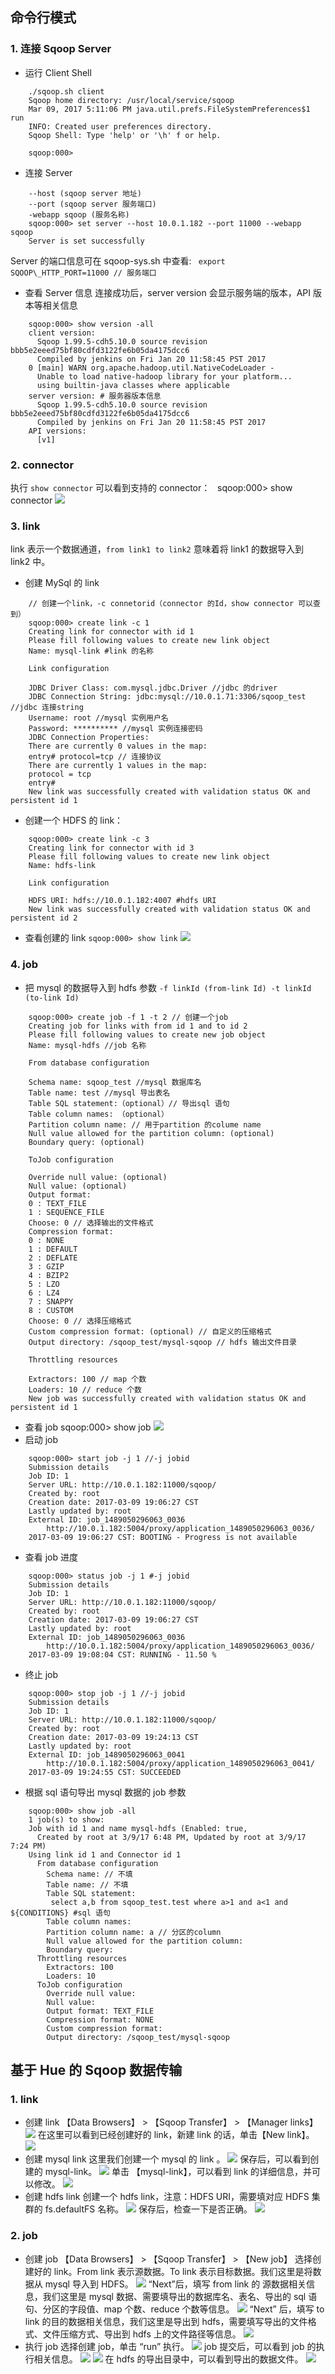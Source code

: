 ## 命令行模式
### 1. 连接  Sqoop Server
* 运行 Client Shell
```
    ./sqoop.sh client
    Sqoop home directory: /usr/local/service/sqoop
    Mar 09, 2017 5:11:06 PM java.util.prefs.FileSystemPreferences$1 run
    INFO: Created user preferences directory.
    Sqoop Shell: Type 'help' or '\h' f or help.

    sqoop:000>
```
* 连接 Server
```
    --host (sqoop server 地址)
    --port (sqoop server 服务端口)
    -webapp sqoop (服务名称)
    sqoop:000> set server --host 10.0.1.182 --port 11000 --webapp sqoop
    Server is set successfully
```
Server 的端口信息可在 sqoop-sys.sh 中查看:
   ` export SQOOP\_HTTP_PORT=11000 // 服务端口`

* 查看 Server 信息
连接成功后，server version 会显示服务端的版本，API 版本等相关信息
```
    sqoop:000> show version -all
    client version:
      Sqoop 1.99.5-cdh5.10.0 source revision bbb5e2eeed75bf80cdfd3122fe6b05da4175dcc6
      Compiled by jenkins on Fri Jan 20 11:58:45 PST 2017
    0 [main] WARN org.apache.hadoop.util.NativeCodeLoader -
      Unable to load native-hadoop library for your platform...
      using builtin-java classes where applicable
    server version: # 服务器版本信息
      Sqoop 1.99.5-cdh5.10.0 source revision bbb5e2eeed75bf80cdfd3122fe6b05da4175dcc6
      Compiled by jenkins on Fri Jan 20 11:58:45 PST 2017
    API versions:
      [v1]
```
### 2. connector
执行 `show connector` 可以看到支持的 connector：
    sqoop:000> show connector
![](//mc.qcloudimg.com/static/img/cd98270de7e88c0fce09c6033f6760e8/image.png)
### 3. link
link 表示一个数据通道，`from link1 to link2` 意味着将 link1 的数据导入到 link2 中。

* 创建 MySql 的 link
```
    // 创建一个link，-c connetorid（connector 的Id，show connector 可以查到）
    sqoop:000> create link -c 1
    Creating link for connector with id 1
    Please fill following values to create new link object
    Name: mysql-link #link 的名称

    Link configuration

    JDBC Driver Class: com.mysql.jdbc.Driver //jdbc 的driver
    JDBC Connection String: jdbc:mysql://10.0.1.71:3306/sqoop_test //jdbc 连接string
    Username: root //mysql 实例用户名
    Password: ********** //mysql 实例连接密码
    JDBC Connection Properties:
    There are currently 0 values in the map:
    entry# protocol=tcp // 连接协议
    There are currently 1 values in the map:
    protocol = tcp
    entry#
    New link was successfully created with validation status OK and persistent id 1
```
* 创建一个 HDFS 的 link：
```
    sqoop:000> create link -c 3
    Creating link for connector with id 3
    Please fill following values to create new link object
    Name: hdfs-link

    Link configuration

    HDFS URI: hdfs://10.0.1.182:4007 #hdfs URI
    New link was successfully created with validation status OK and persistent id 2
```
* 查看创建的 link
`sqoop:000> show link`
![](//mc.qcloudimg.com/static/img/41c305963794e2b99752dc127e3fb207/image.png)
### 4. job
* 把 mysql 的数据导入到 hdfs
参数 `-f linkId (from-link Id) -t linkId (to-link Id)`
```
    sqoop:000> create job -f 1 -t 2 // 创建一个job
    Creating job for links with from id 1 and to id 2
    Please fill following values to create new job object
    Name: mysql-hdfs //job 名称
    
    From database configuration

    Schema name: sqoop_test //mysql 数据库名
    Table name: test //mysql 导出表名
    Table SQL statement:（optional）// 导出sql 语句
    Table column names: （optional）
    Partition column name: // 用于partition 的colume name
    Null value allowed for the partition column: (optional)
    Boundary query: (optional)

    ToJob configuration

    Override null value: (optional)
    Null value: (optional)
    Output format:
    0 : TEXT_FILE
    1 : SEQUENCE_FILE
    Choose: 0 // 选择输出的文件格式
    Compression format:
    0 : NONE
    1 : DEFAULT
    2 : DEFLATE
    3 : GZIP
    4 : BZIP2
    5 : LZO
    6 : LZ4
    7 : SNAPPY
    8 : CUSTOM
    Choose: 0 // 选择压缩格式
    Custom compression format: (optional) // 自定义的压缩格式
    Output directory: /sqoop_test/mysql-sqoop // hdfs 输出文件目录
 
    Throttling resources

    Extractors: 100 // map 个数
    Loaders: 10 // reduce 个数
    New job was successfully created with validation status OK and persistent id 1
```
* 查看 job
sqoop:000> show job
![](//mc.qcloudimg.com/static/img/e00c0a69e526abbe2dba5d20f9b23af5/image.png)
* 启动 job
```
    sqoop:000> start job -j 1 //-j jobid
    Submission details
    Job ID: 1
    Server URL: http://10.0.1.182:11000/sqoop/
    Created by: root
    Creation date: 2017-03-09 19:06:27 CST
    Lastly updated by: root
    External ID: job_1489050296063_0036
        http://10.0.1.182:5004/proxy/application_1489050296063_0036/
    2017-03-09 19:06:27 CST: BOOTING - Progress is not available
```
* 查看 job 进度
```
    sqoop:000> status job -j 1 #-j jobid
    Submission details
    Job ID: 1
    Server URL: http://10.0.1.182:11000/sqoop/
    Created by: root
    Creation date: 2017-03-09 19:06:27 CST
    Lastly updated by: root
    External ID: job_1489050296063_0036
        http://10.0.1.182:5004/proxy/application_1489050296063_0036/
    2017-03-09 19:08:04 CST: RUNNING - 11.50 %
```
* 终止 job
```
    sqoop:000> stop job -j 1 //-j jobid
    Submission details
    Job ID: 1
    Server URL: http://10.0.1.182:11000/sqoop/
    Created by: root
    Creation date: 2017-03-09 19:24:13 CST
    Lastly updated by: root
    External ID: job_1489050296063_0041
        http://10.0.1.182:5004/proxy/application_1489050296063_0041/
    2017-03-09 19:24:55 CST: SUCCEEDED
```
* 根据 sql 语句导出 mysql 数据的 job 参数
```
    sqoop:000> show job -all
    1 job(s) to show:
    Job with id 1 and name mysql-hdfs (Enabled: true,
      Created by root at 3/9/17 6:48 PM, Updated by root at 3/9/17 7:24 PM)
    Using link id 1 and Connector id 1
      From database configuration
        Schema name: // 不填
        Table name: // 不填
        Table SQL statement:
         select a,b from sqoop_test.test where a>1 and a<1 and ${CONDITIONS} #sql 语句
        Table column names:
        Partition column name: a // 分区的column
        Null value allowed for the partition column:
        Boundary query:
      Throttling resources
        Extractors: 100
        Loaders: 10
      ToJob configuration
        Override null value:
        Null value:
        Output format: TEXT_FILE
        Compression format: NONE
        Custom compression format:
        Output directory: /sqoop_test/mysql-sqoop
```
## 基于 Hue 的 Sqoop 数据传输
### 1. link
* 创建 link
【Data Browsers】 > 【Sqoop Transfer】 > 【Manager links】
![](//mc.qcloudimg.com/static/img/6588cdd6245e108ff93e1df00812bbbe/image.png)
在这里可以看到已经创建好的 link，新建 link 的话，单击【New link】。
![](//mc.qcloudimg.com/static/img/d5d00304ff277a8d3fb7e818de347d8c/image.png)
* 创建 mysql link
这里我们创建一个 mysql 的 link 。
![](//mc.qcloudimg.com/static/img/9fa643e7ba18c00760898d99931d37f0/image.png)
保存后，可以看到创建的 mysql-link。
![](//mc.qcloudimg.com/static/img/cdc5de8c64a6aa106030bdfc88c05374/image.png)
单击 【mysql-link】，可以看到 link 的详细信息，并可以修改。
![](//mc.qcloudimg.com/static/img/703816355a90c7db83d73ba53d3075a1/image.png)
* 创建 hdfs link
创建一个 hdfs link，注意：HDFS URI，需要填对应 HDFS 集群的 fs.defaultFS 名称。
![](//mc.qcloudimg.com/static/img/9eb85396a15da82c815da90b4597840f/image.png)
保存后，检查一下是否正确。
![](//mc.qcloudimg.com/static/img/d2a282409b5ecd668c5bd0fafa4a83e2/image.png)
### 2. job
* 创建 job
【Data Browsers】 > 【Sqoop Transfer】 > 【New job】 选择创建好的 link。From link 表示源数据。To link 表示目标数据。我们这里是将数据从 mysql 导入到 HDFS。
![](//mc.qcloudimg.com/static/img/2e002a74e6a0b012bd69a97ff2d9ec4e/image.png)
“Next”后，填写 from link 的 源数据相关信息，我们这里是 mysql 数据、需要填导出的数据库名、表名、导出的 sql 语句、分区的字段值、map 个数、reduce 个数等信息。
![](//mc.qcloudimg.com/static/img/61346dafb51d3da8fd702593c2f5c1be/image.png)
“Next” 后，填写 to link 的目的数据相关信息，我们这里是导出到 hdfs，需要填写导出的文件格式、文件压缩方式、导出到 hdfs 上的文件路径等信息。
![](//mc.qcloudimg.com/static/img/eab360c624968210af3145c3ad845072/image.png)
* 执行 job
选择创建 job，单击 “run” 执行。
![](//mc.qcloudimg.com/static/img/bed6bc1ccbe45fb76cf9664425c23717/image.png)
job 提交后，可以看到 job 的执行相关信息。
![](//mc.qcloudimg.com/static/img/6eaaeb6e6f65deaadafd525f62862dec/image.png)
![](//mc.qcloudimg.com/static/img/bc1e8f987f5dec6acd3e989cfffd8bdd/image.png)
在 hdfs 的导出目录中，可以看到导出的数据文件。
![](//mc.qcloudimg.com/static/img/07be510f0733e91fa3b95c4f00486663/image.png)
